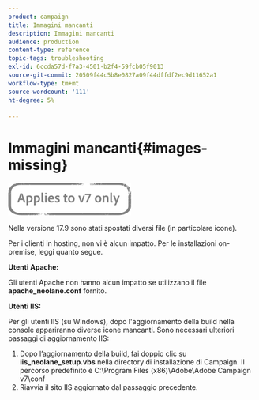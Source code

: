 ```yaml
---
product: campaign
title: Immagini mancanti
description: Immagini mancanti
audience: production
content-type: reference
topic-tags: troubleshooting
exl-id: 6ccda57d-f7a3-4501-b2f4-59fcb05f9013
source-git-commit: 20509f44c5b8e0827a09f44dffdf2ec9d11652a1
workflow-type: tm+mt
source-wordcount: '111'
ht-degree: 5%

---
```


# Immagini mancanti{#images-missing}

![](../../assets/v7-only.svg)

Nella versione 17.9 sono stati spostati diversi file (in particolare icone).

Per i clienti in hosting, non vi è alcun impatto. Per le installazioni on-premise, leggi quanto segue.

**Utenti Apache:**

Gli utenti Apache non hanno alcun impatto se utilizzano il file **apache_neolane.conf** fornito.

**Utenti IIS:**

Per gli utenti IIS (su Windows), dopo l&#39;aggiornamento della build nella console appariranno diverse icone mancanti. Sono necessari ulteriori passaggi di aggiornamento IIS:

1. Dopo l’aggiornamento della build, fai doppio clic su **iis_neolane_setup.vbs** nella directory di installazione di Campaign. Il percorso predefinito è C:\Program Files (x86)\Adobe\Adobe Campaign v7\conf
1. Riavvia il sito IIS aggiornato dal passaggio precedente.
